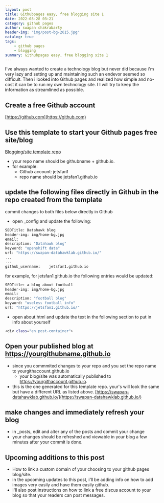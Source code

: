 ```yaml
---
layout: post
title: Githubpages easy, free blogging site 1
date: 2022-03-28 03:21
category: github pages
author: swapan chakrabarty
header-img: "img/post-bg-2015.jpg"
catalog: true
tags:
    - github pages
    - blogging
summary: Githubpages easy, free blogging site 1 
---
```


I've always wanted to create a technology blog but never did because i'm very lazy and setting up and maintaining such an endevor seemed so difficult. Then i looked into Github pages and realized how simple and no-cost it can be to run my own technology site. I I will try to keep the information as streamlined as possible.

## Create a free Github account

[https://github.com](https://github.com)

## Use this template to start your Github pages free site/blog

[Blogging/site template repo](https://github.com/swapan-datahawklab/swapan-datahawklab.github.io/generate)

* your repo name should be githubname + github.io. 
* for example:
  * Github account: jetsfan1
  * repo name should be jetsfan1.github.io

## update the following files directly in Github in the repo created from the template

commit changes to both files below directly in Github

* open _config and update the following:

```bash
SEOTitle: Datahawk blog
header-img: img/home-bg.jpg
email:
description: "Datahawk blog"
keyword: "openshift data"
url: "https://swapan-datahawklab.github.io/"
...
...
github_username:    jetsfan1.github.io
```

for example, for jetsfan1.github.io the following entries would be updated:

```bash
SEOTitle: a blog about football
header-img: img/home-bg.jpg
email:
description: "football blog"
keyword: "useless football info"
url: "https://jetsfan1.github.io/"
```

* open about.html and update the text in the following section to put in info about yourself

```bash
<div class="en post-container">
```
## Open your published blog at https://yourgithubname.github.io

* since you commmited changes to your repo and you set the repo name to yourgithaccount.github.io
  * your blog/site was automatically published to https://yourgithaccount.github.io.
* this is the one generated for this template repo. your's will look the same but have a different URL as listed above.
  [https://swapan-datahawklab.github.io/](https://swapan-datahawklab.github.io/)

## make changes and immediately refresh your blog

* in _posts, edit and alter any of the posts and commit your change
* your changes should be refreshed and viewable in your blog a few minutes after your commit is done.

## Upcoming additions to this post

* How to link a custom domain of your choosing to your github pages blog/site.
* in the upcoming updates to this post, i'll be adding info on how to add images very easily and have them easily github.
* I'll also post instructions on how to link a free discus account to your blog so that your readers can post messages.